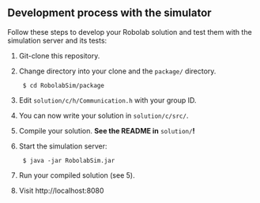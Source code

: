 ## Development process with the simulator

Follow these steps to develop your Robolab solution and test them with the simulation server and its tests:

1. Git-clone this repository.

2. Change directory into your clone and the ```package/``` directory.

        $ cd RobolabSim/package

3. Edit ```solution/c/h/Communication.h``` with your group ID.

4. You can now write your solution in ```solution/c/src/```.

5. Compile your solution. **See the README in** ```solution/```**!**

6. Start the simulation server:
    
        $ java -jar RobolabSim.jar

7. Run your compiled solution (see 5).

8. Visit http://localhost:8080
